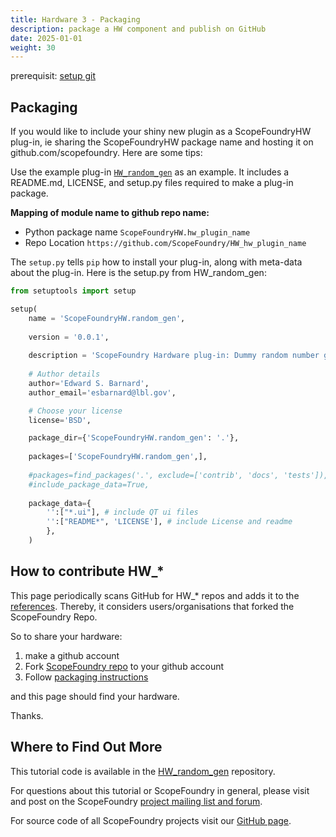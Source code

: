 ```yaml
---
title: Hardware 3 - Packaging
description: package a HW component and publish on GitHub
date: 2025-01-01
weight: 30
---
```


prerequisit: [setup git](../20_git)



## Packaging

If you would like to include your shiny new plugin as a ScopeFoundryHW plug-in, ie sharing the ScopeFoundryHW package name and hosting it on github.com/scopefoundry. Here are some tips:

Use the example plug-in [`HW_random_gen`](https://github.com/scopefoundry/HW_random_gen/) as an example. It includes a README.md, LICENSE, and setup.py files required to make a plug-in package.

**Mapping of module name to github repo name:** 

* Python package name `ScopeFoundryHW.hw_plugin_name`
* Repo Location `https://github.com/ScopeFoundry/HW_hw_plugin_name`

The `setup.py` tells `pip` how to install your plug-in, along with meta-data about the plug-in. Here is the setup.py from HW\_random\_gen:

```python
from setuptools import setup

setup(
    name = 'ScopeFoundryHW.random_gen',
    
    version = '0.0.1',
    
    description = 'ScopeFoundry Hardware plug-in: Dummy random number generator',
    
    # Author details
    author='Edward S. Barnard',
    author_email='esbarnard@lbl.gov',

    # Choose your license
    license='BSD',

    package_dir={'ScopeFoundryHW.random_gen': '.'},
    
    packages=['ScopeFoundryHW.random_gen',],
    
    #packages=find_packages('.', exclude=['contrib', 'docs', 'tests']),
    #include_package_data=True,  
    
    package_data={
        '':["*.ui"], # include QT ui files 
        '':["README*", 'LICENSE'], # include License and readme 
        },
    )
```



## How to contribute HW_*

This page periodically scans GitHub for HW_* repos and adds it to the [references](/docs/300_reference/hw-components/). Thereby, it considers users/organisations that forked the ScopeFoundry Repo.

So to share your hardware:

1. make a github account
2. Fork [ScopeFoundry repo](https://github.com/ScopeFoundry/ScopeFoundry) to your github account
3. Follow [packaging instructions](/docs/tips_and_tricks/hardware-packaging)

and this page should find your hardware.

Thanks.




## Where to Find Out More

This tutorial code is available in the [HW\_random\_gen](https://github.com/scopefoundry/HW_random_gen/) repository.

For questions about this tutorial or ScopeFoundry in general, please visit and post on the ScopeFoundry [project mailing list and forum](https://groups.google.com/forum/#!forum/scopefoundry).

For source code of all ScopeFoundry projects visit our [GitHub page](https://github.com/scopefoundry/).

